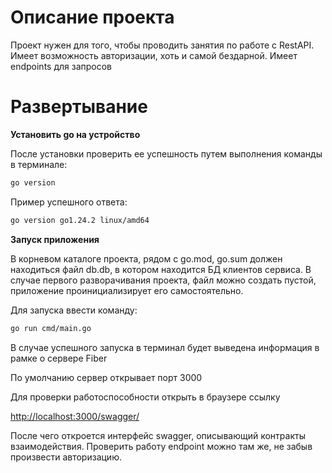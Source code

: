 # Описание проекта
Проект нужен для того, чтобы проводить занятия по работе с RestAPI.
Имеет возможность авторизации, хоть и самой бездарной.
Имеет endpoints для запросов

# Развертывание

**Установить go на устройство**

После  установки проверить ее успешность путем выполнения команды в терминале:
``` sh
go version
```

Пример успешного ответа:
``` sh
go version go1.24.2 linux/amd64
```

**Запуск приложения**

В корневом каталоге проекта, рядом с go.mod, go.sum должен находиться файл db.db, в котором находится БД клиентов сервиса.
В случае первого разворачивания проекта, файл можно создать пустой, приложение проинициализирует его самостоятельно.

Для запуска ввести команду:

``` sh
go run cmd/main.go
```

В случае успешного запуска в терминал будет выведена информация в рамке о сервере Fiber

По умолчанию сервер открывает порт 3000

Для проверки работоспособности открыть в браузере ссылку

<http://localhost:3000/swagger/>

После чего откроется интерфейс swagger, описывающий контракты взаимодействия.
Проверить работу endpoint можно там же, не забыв произвести авторизацию.
